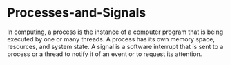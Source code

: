 # Processes-and-Signals
In computing, a process is the instance of a computer program that is being executed by one or many threads. A process has its own memory space, resources, and system state. A signal is a software interrupt that is sent to a process or a thread to notify it of an event or to request its attention.
